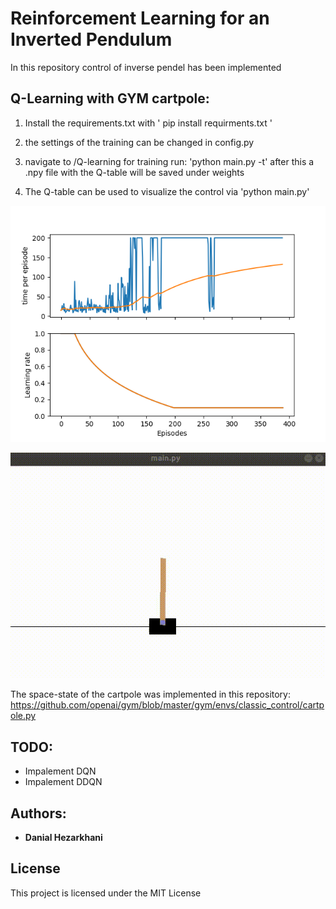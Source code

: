 # Reinforcement Learning for an Inverted Pendulum

In this repository control of inverse pendel has been implemented

## Q-Learning with GYM cartpole:

1) Install the requirements.txt with ' pip install requirments.txt '
2) the settings of the training can be changed in config.py
3) navigate to /Q-learning for training run: 'python main.py -t'
    after this a .npy file with the Q-table will be saved under weights
   
4) The Q-table can be used to visualize the control via 'python main.py'

![Training progress with 200 steps](Q-learning/demo/demo200steps.png) 

![Demo with 200 steps](Q-learning/demo/demo200steps.gif) 

The space-state of the cartpole was implemented in this repository:
https://github.com/openai/gym/blob/master/gym/envs/classic_control/cartpole.py

## TODO:
 * Impalement DQN
 * Impalement DDQN
 
## Authors:
* **Danial Hezarkhani**

## License

This project is licensed under the MIT License
